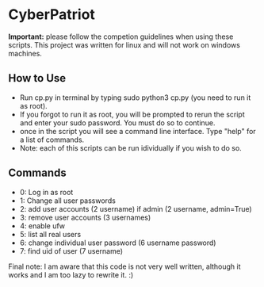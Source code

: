 # CyberPatriot
**Important:** please follow the competion guidelines when using these scripts. This project was written for linux and will not work on windows machines.

## How to Use
- Run cp.py in terminal by typing sudo python3 cp.py (you need to run it as root).</li>
- If you forgot to run it as root, you will be prompted to rerun the script and enter your sudo password. You must do so to continue.
- once in the script you will see a command line interface. Type "help" for a list of commands.
- Note: each of this scripts can be run idividually if you wish to do so.

## Commands
- 0: Log in as root
- 1: Change all user passwords
- 2: add user accounts (2 username) if admin (2 username, admin=True)
- 3: remove user accounts (3 usernames)
- 4: enable ufw
- 5: list all real users
- 6: change individual user password (6 username password)
- 7: find uid of  user (7 username)

Final note: I am aware that this code is not very well written, although it works and I am too lazy to rewrite it. :)
